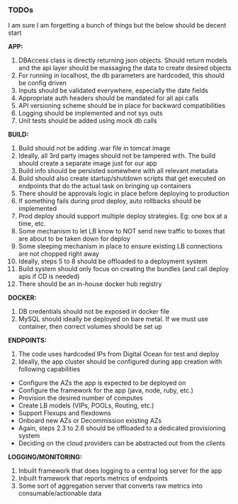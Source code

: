 
### TODOs

I am sure I am forgetting a bunch of things but the below should be decent start

**APP:**
1. DBAccess class is directly returning json objects. Should return models and the api layer should be massaging the data to create desired objects
2. For running in localhost, the db parameters are hardcoded, this should be config driven
3. Inputs should be validated everywhere, especially the date fields
4. Appropriate auth headers should be mandated for all api calls
5. API versioning scheme should be in place for backward compatibilities
6. Logging should be implemented and not sys outs
7. Unit tests should be added using mock db calls

**BUILD:**
1. Build should not be adding .war file in tomcat image
2. Ideally, all 3rd party images should not be tampered with. The build should create a separate image just for our app
3. Build info should be persisted somewhere with all relevant metadata
4. Build should also create startup/shutdown scripts that get executed on endpoints that do the actual task on bringing up containers
5. There should be approvals logic in place before deploying to production
6. If something fails during prod deploy, auto rollbacks should be implemented
7. Prod deploy should support multiple deploy strategies. Eg: one box at a time, etc.
8. Some mechanism to let LB know to NOT send new traffic to boxes that are about to be taken down for deploy
9. Some sleeping mechanism in place to ensure existing LB connections are not chopped right away
10. Ideally, steps 5 to 8 should be offloaded to a deployment system
11. Build system should only focus on creating the bundles (and call deploy apis if CD is needed)
12. There should be an in-house docker hub registry

**DOCKER:**
1. DB credentials should not be exposed in docker file
2. MySQL should ideally be deployed on bare metal. If we must use container, then correct volumes should be set up

**ENDPOINTS:**
1. The code uses hardcoded IPs from Digital Ocean for test and deploy
2. Ideally, the app cluster should be configured during app creation with following capabilities
- Configure the AZs the app is expected to be deployed on
- Configure the framework for the app (java, node, ruby, etc.)
- Provision the desired number of computes
- Create LB models (VIPs, POOLs, Routing, etc.)
- Support Flexups and flexdowns
- Onboard new AZs or Decommission existing AZs
- Again, steps 2.3 to 2.6 should be offloaded to a dedicated provisioning system
- Deciding on the cloud providers can be abstracted out from the clients

**LOGGING/MONITORING:**
1. Inbuilt framework that does logging to a central log server for the app
2. Inbuilt framework that reports metrics of endpoints
3. Some sort of aggregation server that converts raw metrics into consumable/actionable data	


 
